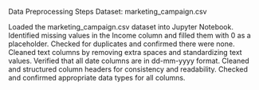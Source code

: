 Data Preprocessing Steps
Dataset: marketing_campaign.csv

Loaded the marketing_campaign.csv dataset into Jupyter Notebook.
Identified missing values in the Income column and filled them with 0 as a placeholder.
Checked for duplicates and confirmed there were none.
Cleaned text columns by removing extra spaces and standardizing text values.
Verified that all date columns are in dd-mm-yyyy format.
Cleaned and structured column headers for consistency and readability.
Checked and confirmed appropriate data types for all columns.

